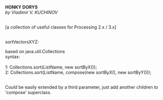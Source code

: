 <b>HONKY DORYS</b><br>
<i>by Vladimir V. KUCHINOV</i><br><br>

[a collection of useful classes for Processing 2.x / 3.x]<br><br>

sortVectorsXYZ:<br>

based on java.util.Collections<br>
syntax:<br><br>
1: Collections.sort(ListName, new sortByX());<br>
2: Collections.sort(ListName, compose(new sortByX(), new sortByY()));<br><br>
	     
Could be easily extended by a third parameter, just add another children to<br>
'compose' superclass.<br>
